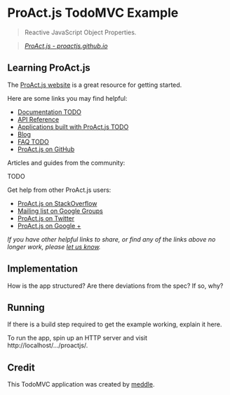 # ProAct.js TodoMVC Example

> Reactive JavaScript Object Properties.

> _[ProAct.js - proactjs.github.io](http://proactjs.github.io)_


## Learning ProAct.js

The [ProAct.js website](http://proactjs.github.io) is a great resource for getting started.

Here are some links you may find helpful:

* [Documentation TODO]()
* [API Reference](http://proactjs.github.io/doc/index.html)
* [Applications built with ProAct.js TODO]()
* [Blog](http://proactjs.github.io/pages/news.html)
* [FAQ TODO]()
* [ProAct.js on GitHub](https://github.com/proactjs/proactjs)

Articles and guides from the community:

TODO

Get help from other ProAct.js users:

* [ProAct.js on StackOverflow](http://stackoverflow.com/questions/tagged/____)
* [Mailing list on Google Groups]()
* [ProAct.js on Twitter](http://twitter.com/____)
* [ProAct.js on Google +]()

_If you have other helpful links to share, or find any of the links above no longer work, please [let us know](https://github.com/tastejs/todomvc/issues)._


## Implementation

How is the app structured? Are there deviations from the spec? If so, why?


## Running

If there is a build step required to get the example working, explain it here.

To run the app, spin up an HTTP server and visit http://localhost/.../proactjs/.


## Credit

This TodoMVC application was created by [meddle]().
